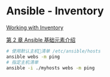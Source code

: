 # Ansible - Inventory

[Working with Inventory](http://docs.ansible.com/ansible/latest/intro_inventory.html)

[第 2 章 Ansible 基础元素介绍](https://gitee.com/mrhuangyuhui/notes/blob/master/books/ansible/ansible-guide/ch02.md)

```bash
# 使用默认主机清单 /etc/ansible/hosts
ansible webs -m ping
# 指定主机清单
ansible -i ./myhosts webs -m ping
```